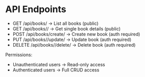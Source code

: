 # API Endpoints
- GET /api/books/ → List all books (public)
- GET /api/books/<id>/ → Get single book details (public)
- POST /api/books/create/ → Create new book (auth required)
- PUT /api/books/<id>/update/ → Update book (auth required)
- DELETE /api/books/<id>/delete/ → Delete book (auth required)

Permissions:
- Unauthenticated users → Read-only access
- Authenticated users → Full CRUD access

